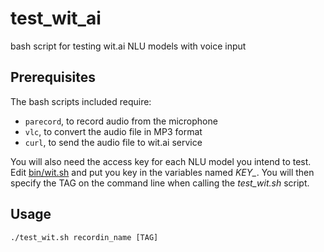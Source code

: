# test_wit_ai
bash script for testing wit.ai NLU models with voice input

## Prerequisites
The bash scripts included require: 

* `parecord`, to record audio from the microphone
* `vlc`, to convert the audio file in MP3 format
* `curl`, to send the audio file to wit.ai service

You will also need the access key for each NLU model you intend to test. Edit [bin/wit.sh](bin/wit.sh) and put you key in the variables named *KEY_<TAG>*. You will then specify the TAG on the command line when calling the *test_wit.sh* script.

## Usage
`./test_wit.sh recordin_name [TAG]`

